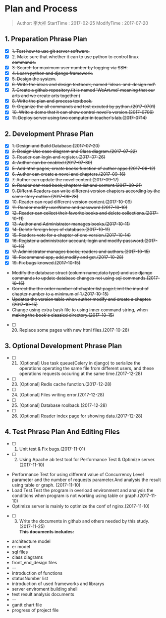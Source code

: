 # Plan and Process
> Author: 李大祥
StartTime : 2017-02-25
ModifyTime :  2017-07-20

## 1. Preparation Phrase Plan
+ [x] ~~1. Test how to use git server software.~~
+ [x] ~~2. Make sure that whether it can to use python to control linux commands.~~
+ [x] ~~3. Search for maximum user number by logging via SSH.~~
+ [x] ~~4. Learn python and django framework.~~
+ [x] ~~5. Design the system.~~
+ [x] ~~6. Write the ideas and design textbook, named 'ideas-and-design.md'.~~
+ [x] ~~7. Create a github repository.(It is named 'WeArt.md' meaning that our arts and we create arts together.)~~
+ [x] ~~8. Write the plan and process textbook.~~
+ [x] ~~9. Organize the all commands and test excuted by python.(2017-0701)~~
+ [x] ~~10. Write a demo that it can show control novel's version.(2017-0706)~~
+ [x] ~~11. Deploy server using two computer in teacher's lab.(2017-0714)~~

## 2. Development Phrase Plan
+ [x] ~~1. Design and Build Database.(2017-07-20)~~
+ [x] ~~2. Design Use case diagram and Class diagram.(2017-07-22)~~
+ [x] ~~3. Reader can login and register.(2017-07-26)~~
+ [x] ~~4. Author can be enabled.(2017-07-30)~~
+ [x] ~~5. Add html pages, create books function of author apps.(2017-08-12)~~
+ [x] ~~6. Author can create a novel and chapters.(2017-09-16)~~
+ [x] ~~7. Author can update the novel content.(2017-09-17)~~
+ [x] ~~8. Reader can read book,chapters list and content.(2017-09-21)~~
+ [x] ~~9. Differnt Readers can write different version chapters according by the same story outline.(2017-09-28)~~
+ [x] ~~10. Reader can read different version content.(2017-10-09)~~
+ [x] ~~11. Reader modify userName and password.(2017-10-10)~~
+ [x] ~~12. Reader can collect their favorite books and delete collections.(2017-10-11)~~
+ [x] ~~13. Author and Administrator manages books.(2017-10-11)~~
+ [x] ~~14. Delete foreign keys of database.(2017-10-11)~~                
+ [x] ~~15. Readers vote for a chapter of one version.(2017-10-14)~~                
+ [x] ~~16. Register a administrator account, login and modify password.(2017-10-15)~~          
+ [x] ~~17. Administrator manages books, readers and authors.(2017-10-15)~~   
+ [x] ~~18. Recommand app, add,modify and get.(2017-10-28)~~
+ [x] ~~19. Fix bugs knowed.(2017-10-15)~~
+ ~~Modify the database struct (column name,data type) and use django commands to update database changes not using sql commands.(2017-10-15)~~
+ ~~Correct the the order number of chapter list page.Limit the input of chapter number to a minimum of 1.(2017-10-15)~~
+ ~~Updates the version table when author modify and create a chapter.(2017-10-15)~~
+ ~~Change using extra bash file to using inner command string, when making the book's classied directory.(2017-10-15)~~
+ [ ] 20. Replace some pages with new html files.(2017-10-28)

## 3. Optional Development Phrase Plan
+ [ ] 21. [Optional] Use task queue(Celery in django) to serialize the operations operating the same file from different users, and these operations requests occuring at the same time.(2017-12-28)
+ [ ] 23. [Optional] Redis cache function.(2017-12-28)
+ [ ] 24. [Optional] Files writing error.(2017-12-28)
+ [ ] 25. [Optional] Database roolback.(2017-12-28)
+ [ ] 26. [Optional] Reader index page for showing data.(2017-12-28)

## 4. Test Phrase Plan And Editing Files
+ [ ] 1. Unit test & Fix bugs.(2017-11-01)
+ [ ] 2. Using Apache ab test tool for Performance Test & Optimize server.(2017-11-10)
+ Performance Test for using different value  of Concurrency Level parameter and the number of requests parameter.And analysis the result using table or graph. (2017-11-10)
+ Load Test.Test the program in overload environment and analysis the conditions when program is not working using table or graph.(2017-11-10)
+ Optimize server is mainly to optimize the conf of nginx.(2017-11-10)
+ [ ] 3. Write the documents in github and others needed by this study.(2017-11-25)     
**This documents includes:**  
+ architecture model
+ er model
+ sql files
+ class diagrams
+ front_end_design files
+ --
+ introduction of functions
+ statusNumber list
+ introduction of used frameworks and librarys
+ server enviroment building shell
+ test result analysis documents
+ --
+ gantt chart file
+ progress of project file
